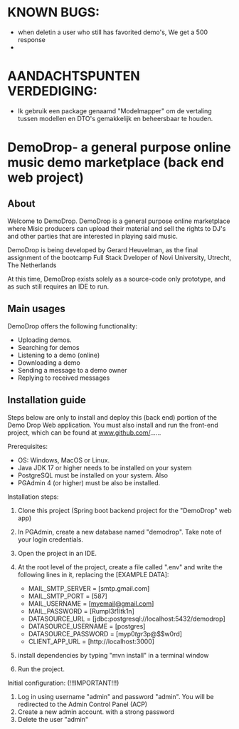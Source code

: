 # KNOWN BUGS: 
- when deletin a user who still has favorited demo's, We get a 500 response
- 


# AANDACHTSPUNTEN VERDEDIGING: 
- Ik gebruik een package genaamd "Modelmapper" om de vertaling tussen modellen en DTO's gemakkelijk en beheersbaar te houden.

# DemoDrop- a general purpose online music demo marketplace (back end web project)

## About

Welcome to DemoDrop. DemoDrop is a general purpose online marketplace where Misic producers can upload their material and sell the rights to DJ's and other parties that are interested in playing said music. 

DemoDrop is being developed by Gerard Heuvelman, as the final assignment of the bootcamp Full Stack Dveloper of Novi University, Utrecht, The Netherlands

At this time, DemoDrop exists solely as a source-code only prototype, and as such still requires an IDE to run. 

## Main usages
DemoDrop offers the following functionality:
- Uploading demos. 
- Searching for demos
- Listening to a demo (online)
- Downloading a demo
- Sending a message to a demo owner
- Replying to received messages

## Installation guide
Steps below are only to install and deploy this (back end) portion of the Demo Drop Web application. You must also install and run the front-end project, which can be found at www.github.com/......

Prerequisites:
- OS: Windows, MacOS or Linux.
- Java JDK 17 or higher needs to be installed on your system
- PostgreSQL must be installed on your system. Also
- PGAdmin 4 (or higher) must be also be installed.

Installation steps:

1. Clone this project (Spring boot backend  project for the "DemoDrop" web app)
2. In PGAdmin, create a new database named "demodrop". Take note of your login credentials.
3. Open the project in an IDE.
4. At the root level of the project, create a file called ".env" and write the following lines in it, replacing the [EXAMPLE DATA]:
   - MAIL_SMTP_SERVER = [smtp.gmail.com]
   - MAIL_SMTP_PORT = [587]
   - MAIL_USERNAME = [myemail@gmail.com]
   - MAIL_PASSWORD = [Rumpl3$t1lt$k1n]
   - DATASOURCE_URL = [jdbc:postgresql://localhost:5432/demodrop]
   - DATASOURCE_USERNAME = [postgres]
   - DATASOURCE_PASSWORD = [myp0$tgr3$p@$$w0rd]
   - CLIENT_APP_URL = [http://localhost:3000]

5. install dependencies by typing "mvn install" in a terminal window
7. Run the project.

Initial configuration:  (!!!IMPORTANT!!!)
1. Log in using username "admin" and password "admin". You will be redirected to the Admin Control Panel (ACP)
2. Create a new admin account. with a strong password
3. Delete the user "admin"